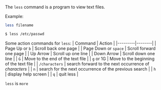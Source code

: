 The `less` command is a program to view text files.

Example:
```bash
less filename

$ less /etc/passwd
```

Some action commands for `less`:
| Command | Action |
|---------|--------|
| Page Up or `b` | Scroll back one page |
| Page Down or `space` | Scroll forward one page |
| Up Arrow | Scroll up one line |
| Down Arrow | Scroll down one line |
| `G` | Move to the end of the text file |
| `g` or 1G | Move to the beginning of the text file |
| `/characters` | search forward to the next occurrence of *characters* |
| `n` | search for the next occurrence of the previous search |
| `h` | display help screen |
| `q` | quit less |

`less` is `more`
